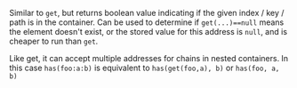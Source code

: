 Similar to `get`, but returns boolean value indicating if the given index / key / path is in the container.
Can be used to determine if `get(...)==null` means the element doesn't exist, or the stored value for this
address is `null`, and is cheaper to run than `get`.

Like get, it can accept multiple addresses for chains in nested containers. In this case `has(foo:a:b)` is
equivalent to `has(get(foo,a), b)` or `has(foo, a, b)`
